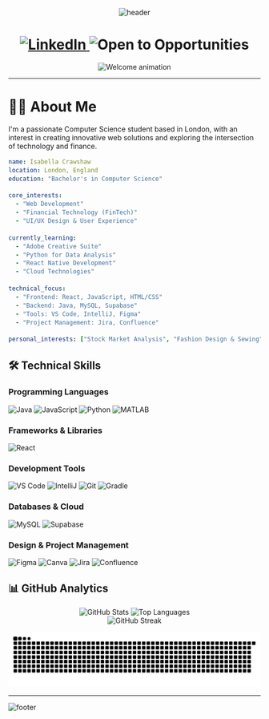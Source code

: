 <div align="center">
  
![header](https://capsule-render.vercel.app/api?type=wave&color=gradient&height=320&section=header&text=Hey%20Everyone&fontSize=65&fontColor=ffffff&descSize=18&descAlignY=68&animation=fadeIn)

</div>

<h1 align="center">
  <a href="https://www.linkedin.com/in/isabella-crawshaw-946b382b9?utm_source=share&utm_campaign=share_via&utm_content=profile&utm_medium=android_app">
    <img src="https://img.shields.io/badge/-Connect%20on%20LinkedIn-0077B5?style=flat-square&logo=linkedin&logoColor=white" alt="LinkedIn"/>
  </a>
  <img src="https://img.shields.io/badge/-Open%20to%20Opportunities-brightgreen?style=flat-square&logo=handshake&logoColor=white" alt="Open to Opportunities"/>
</h1>

<div align="center">
  <img src="https://media.giphy.com/media/bcKmIWkUMCjVm/giphy.gif" width="400" height="300" alt="Welcome animation"/>
</div>


---

# 👩‍💻 About Me 

I'm a passionate Computer Science student based in London, with an interest in creating innovative web solutions and exploring the intersection of technology and finance.

```yaml
name: Isabella Crawshaw
location: London, England
education: "Bachelor's in Computer Science"

core_interests:
  - "Web Development"
  - "Financial Technology (FinTech)"
  - "UI/UX Design & User Experience"

currently_learning: 
  - "Adobe Creative Suite"
  - "Python for Data Analysis"
  - "React Native Development"
  - "Cloud Technologies"

technical_focus:
  - "Frontend: React, JavaScript, HTML/CSS"
  - "Backend: Java, MySQL, Supabase"
  - "Tools: VS Code, IntelliJ, Figma"
  - "Project Management: Jira, Confluence"

personal_interests: ["Stock Market Analysis", "Fashion Design & Sewing", "Handmade Jewelry"]
```

## 🛠️ Technical Skills

### Programming Languages
<p align="left">
<img src="https://cdn.jsdelivr.net/gh/devicons/devicon@latest/icons/java/java-original-wordmark.svg" width="50" height="50" alt="Java"/>
<img src="https://cdn.jsdelivr.net/gh/devicons/devicon@latest/icons/javascript/javascript-original.svg" width="50" height="50" alt="JavaScript"/>
<img src="https://cdn.jsdelivr.net/gh/devicons/devicon@latest/icons/python/python-original.svg" width="50" height="50" alt="Python"/>
<img src="https://cdn.jsdelivr.net/gh/devicons/devicon@latest/icons/matlab/matlab-original.svg" width="50" height="50" alt="MATLAB"/>
</p>

### Frameworks & Libraries
<p align="left">
<img src="https://cdn.jsdelivr.net/gh/devicons/devicon@latest/icons/react/react-original-wordmark.svg" width="50" height="50" alt="React"/>
</p>

### Development Tools
<p align="left">
<img src="https://cdn.jsdelivr.net/gh/devicons/devicon@latest/icons/vscode/vscode-original-wordmark.svg" width="50" height="50" alt="VS Code"/>
<img src="https://cdn.jsdelivr.net/gh/devicons/devicon@latest/icons/intellij/intellij-original.svg" width="50" height="50" alt="IntelliJ"/>
<img src="https://cdn.jsdelivr.net/gh/devicons/devicon@latest/icons/git/git-original-wordmark.svg" width="50" height="50" alt="Git"/>
<img src="https://cdn.jsdelivr.net/gh/devicons/devicon@latest/icons/gradle/gradle-original-wordmark.svg" width="50" height="50" alt="Gradle"/>
</p>

### Databases & Cloud
<p align="left">
<img src="https://cdn.jsdelivr.net/gh/devicons/devicon@latest/icons/mysql/mysql-original-wordmark.svg" width="50" height="50" alt="MySQL"/>
<img src="https://cdn.jsdelivr.net/gh/devicons/devicon@latest/icons/supabase/supabase-original-wordmark.svg" width="50" height="50" alt="Supabase"/>
</p>

### Design & Project Management
<p align="left">
<img src="https://cdn.jsdelivr.net/gh/devicons/devicon@latest/icons/figma/figma-original.svg" width="50" height="50" alt="Figma"/>
<img src="https://cdn.jsdelivr.net/gh/devicons/devicon@latest/icons/canva/canva-original.svg" width="50" height="50" alt="Canva"/>
<img src="https://cdn.jsdelivr.net/gh/devicons/devicon@latest/icons/jira/jira-original-wordmark.svg" width="50" height="50" alt="Jira"/>
<img src="https://cdn.jsdelivr.net/gh/devicons/devicon@latest/icons/confluence/confluence-original-wordmark.svg" width="50" height="50" alt="Confluence"/>
</p>

## 📊 GitHub Analytics

<div align="center">
  <img src="https://github-readme-stats.vercel.app/api?username=IsabellaCrawshaw&show_icons=true&theme=default&hide_border=true&count_private=true" alt="GitHub Stats" height="180"/>
  <img src="https://github-readme-stats.vercel.app/api/top-langs/?username=IsabellaCrawshaw&layout=compact&theme=default&hide_border=true" alt="Top Languages" height="180"/>
</div>

<div align="center">
  <img src="https://github-readme-streak-stats.herokuapp.com/?user=IsabellaCrawshaw&theme=default&hide_border=true" alt="GitHub Streak"/>
</div>

![Snake animation](https://github.com/IsabellaCrawshaw/IsabellaCrawshaw/blob/output/github-contribution-grid-snake.svg)


---

![footer](https://capsule-render.vercel.app/api?type=wave&color=gradient&height=100&section=footer)
